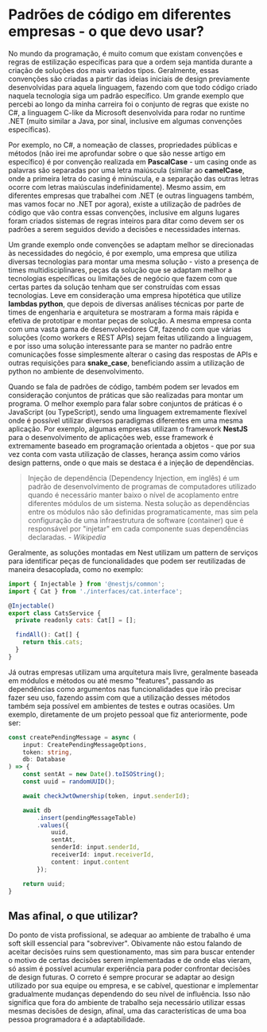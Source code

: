 # Padrões de código em diferentes empresas - o que devo usar?

No mundo da programação, é muito comum que existam convenções e regras de estilização específicas para que a ordem seja mantida durante a criação de soluções dos mais variados tipos. Geralmente, essas convenções são criadas a partir das ideias iniciais de design previamente
desenvolvidas para aquela linguagem, fazendo com que todo código criado naquela tecnologia siga um padrão específico. Um grande exemplo que percebi ao longo da minha carreira foi o conjunto de regras que existe no C#, a linguagem C-like da Microsoft desenvolvida para rodar no runtime .NET (muito similar a Java, por sinal, inclusive em algumas convenções específicas). 

Por exemplo, no C#, a nomeação de classes, propriedades públicas e métodos (não irei me aprofundar sobre o que são nesse artigo em específico) é por convenção realizada em **PascalCase** - um casing onde as palavras são separadas por uma letra maiúscula (similar ao **camelCase**, onde a primeira letra do casing é minúscula, e a separação das outras letras ocorre com letras maiúsculas indefinidamente). Mesmo assim, em diferentes empresas que trabalhei com .NET (e outras linguagens também, mas vamos focar no .NET por agora), existe a utilização de padrões de código que vão contra essas convenções, inclusive em alguns lugares foram criados sistemas de regras inteiros para ditar como devem ser os padrões a serem seguidos devido a decisões e necessidades internas. 

Um grande exemplo onde convenções se adaptam melhor se direcionadas às necessidades do negócio, é por exemplo, uma empresa que utiliza diversas tecnologias para montar uma mesma solução - visto a presença de times multidisciplinares, peças da solução que se adaptam melhor a tecnologias específicas ou limitações de negócio que fazem com que certas partes da solução tenham que ser construídas com essas tecnologias. Leve em consideração uma empresa hipotética que utilize **lambdas python**, que depois de diversas análises técnicas por parte de times de engenharia e arquitetura se mostraram a forma mais rápida e efetiva de prototipar e montar peças de solução. A mesma empresa conta com uma vasta gama de desenvolvedores C#, fazendo com que várias soluções (como workers e REST APIs) sejam feitas utilizando a linguagem, e por isso uma solução interessante para se manter no padrão entre comunicações fosse simplesmente alterar o casing das respostas de APIs e outras requisições para **snake_case**, beneficiando assim a utilização de python no ambiente de desenvolvimento.

Quando se fala de padrões de código, também podem ser levados em consideração conjuntos de práticas que são realizadas para montar um programa. O melhor exemplo para falar sobre conjuntos de práticas é o JavaScript (ou TypeScript), sendo uma linguagem extremamente flexível onde é possível utilizar diversos paradigmas diferentes em uma mesma aplicação. Por exemplo, algumas empresas utilizam o framework **NestJS** para o desenvolvimento de aplicações web, esse framework é extremamente baseado em programação orientada a objetos - que por sua vez conta com vasta utilização de classes, herança assim como vários design patterns, onde o que mais se destaca é a injeção de dependências.

> Injeção de dependência (Dependency Injection, em inglês) é um padrão de desenvolvimento de programas de computadores utilizado quando é necessário manter baixo o nível de acoplamento entre diferentes módulos de um sistema. Nesta solução as dependências entre os módulos não são definidas programaticamente, mas sim pela configuração de uma infraestrutura de software (container) que é responsável por "injetar" em cada componente suas dependências declaradas. - *Wikipedia*

Geralmente, as soluções montadas em Nest utilizam um pattern de serviços para identificar peças de funcionalidades que podem ser reutilizadas de maneira desacoplada, como no exemplo:

```js
import { Injectable } from '@nestjs/common';
import { Cat } from './interfaces/cat.interface';

@Injectable()
export class CatsService {
  private readonly cats: Cat[] = [];

  findAll(): Cat[] {
    return this.cats;
  }
}
```

Já outras empresas utilizam uma arquitetura mais livre, geralmente baseada em módulos e métodos ou até mesmo "features", passando as dependências como argumentos nas funcionalidades que irão precisar fazer seu uso, fazendo assim com que a utilização desses métodos também seja possível em ambientes de testes e outras ocasiões. Um exemplo, diretamente de um projeto pessoal que fiz anteriormente, pode ser:

```ts
const createPendingMessage = async (
    input: CreatePendingMessageOptions,
    token: string,
    db: Database
) => {
    const sentAt = new Date().toISOString();
    const uuid = randomUUID();

    await checkJwtOwnership(token, input.senderId);

    await db
        .insert(pendingMessageTable)
        .values({
            uuid,
            sentAt,
            senderId: input.senderId,
            receiverId: input.receiverId,
            content: input.content
        });

    return uuid;
}
```

## Mas afinal, o que utilizar?

Do ponto de vista profissional, se adequar ao ambiente de trabalho é uma soft skill essencial para "sobreviver". Obivamente não estou falando de aceitar decisões ruins sem questionamento, mas sim para buscar entender o motivo de certas decisões serem implementadas e de onde elas vieram, só assim é possível acumular experiência para poder confrontar decisões de design futuras. O correto é sempre procurar se adaptar ao design utilizado por sua equipe ou empresa, e se cabível, questionar e implementar gradualmente mudanças dependendo do seu nível de influência. Isso não significa que fora do ambiente de trabalho seja necessário utilizar essas mesmas decisões de design, afinal, uma das características de uma boa pessoa programadora é a adaptabilidade.
